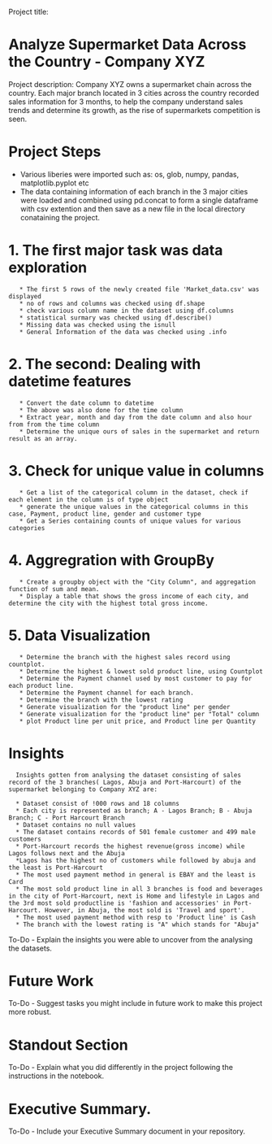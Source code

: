 Project title:
# Analyze Supermarket Data Across the Country - Company XYZ

Project description:
Company XYZ owns a supermarket chain across the country. Each major branch located in 3 cities across the country recorded sales information for 3 months, to help the company understand sales trends and determine its growth, as the rise of supermarkets competition is seen.

# Project Steps
* Various liberies were imported such as: os, glob, numpy, pandas, matplotlib.pyplot etc
* The data containing information of each branch in the 3 major cities were loaded and combined using pd.concat to form a single dataframe with csv extention and then   save as a new file in the local directory conataining the project.
 # 1. The first major task was data exploration
       * The first 5 rows of the newly created file 'Market_data.csv' was displayed
       * no of rows and columns was checked using df.shape
       * check various column name in the dataset using df.columns 
       * statistical surmary was checked using df.describe()
       * Missing data was checked using the isnull
       * General Information of the data was checked using .info
 # 2. The second: Dealing with datetime features
       * Convert the date column to datetime
       * The above was also done for the time column
       * Extract year, month and day from the date column and also hour from from the time column
       * Determine the unique ours of sales in the supermarket and return result as an array.
 # 3. Check for unique value in columns
       * Get a list of the categorical column in the dataset, check if each element in the column is of type object
       * generate the unique values in the categorical columns in this case, Payment, product line, gender and customer type
       * Get a Series containing counts of unique values for various categories
 # 4.  Aggregration with GroupBy
       * Create a groupby object with the "City Column", and aggregation function of sum and mean.
       * Display a table that shows the gross income of each city, and determine the city with the highest total gross income.
 # 5. Data Visualization
       * Determine the branch with the highest sales record using countplot.
       * Determine the highest & lowest sold product line, using Countplot
       * Determine the Payment channel used by most customer to pay for each product line.
       * Determine the Payment channel for each branch.
       * Determine the branch with the lowest rating
       * Generate visualization for the "product line" per gender
       * Generate visualization for the "product line" per "Total" column
       * plot Product line per unit price, and Product line per Quantity
# Insights
      Insights gotten from analysing the dataset consisting of sales record of the 3 branches( Lagos, Abuja and Port-Harcourt) of the supermarket belonging to Company XYZ are:
     
      * Dataset consist of !000 rows and 18 columns
      * Each city is represented as branch; A - Lagos Branch; B - Abuja Branch; C - Port Harcourt Branch
      * Dataset contains no null values
      * The dataset contains records of 501 female customer and 499 male customers
      * Port-Harcourt records the highest revenue(gross income) while Lagos follows next and the Abuja
      *Lagos has the highest no of customers while followed by abuja and the least is Port-Harcourt
      * The most used payment method in general is EBAY and the least is Card
      * The most sold product line in all 3 branches is food and beverages in the city of Port-Harcourt, next is Home and lifestyle in Lagos and the 3rd most sold productline is 'fashion and accessories' in Port-Harcourt. However, in Abuja, the most sold is 'Travel and sport'.
      * The most used payment method with resp to 'Product line' is Cash
      * The branch with the lowest rating is "A" which stands for "Abuja"
      
To-Do - Explain the insights you were able to uncover from the analysing the datasets.

# Future Work

To-Do - Suggest tasks you might include in future work to make this project more robust.

# Standout Section

To-Do - Explain what you did differently in the project following the instructions in the notebook.

# Executive Summary.

To-Do - Include your Executive Summary document in your repository.
